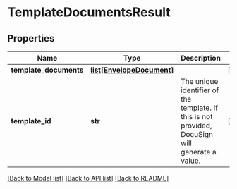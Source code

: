 # TemplateDocumentsResult

## Properties
Name | Type | Description | Notes
------------ | ------------- | ------------- | -------------
**template_documents** | [**list[EnvelopeDocument]**](EnvelopeDocument.md) |  | [optional] 
**template_id** | **str** | The unique identifier of the template. If this is not provided, DocuSign will generate a value.  | [optional] 

[[Back to Model list]](../README.md#documentation-for-models) [[Back to API list]](../README.md#documentation-for-api-endpoints) [[Back to README]](../README.md)


